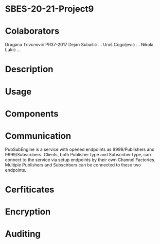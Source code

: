 # SBES-20-21-Project9

# Colaborators
Dragana Trivunović PR37-2017
Dejan Subašić  ...
Uroš Cogoljević ...
Nikola Lukić ...

# Description

# Usage

# Components

# Communication

PubSubEngine is a service with opened endpoints as 9999/Publishers and 9999/Subscribers. Clients, both Publisher type and Subscriber type, can connect
to the service via setup endpoints by their own Channel Factories. Multiple Publishers and Subscirbers can be connected to these two endpoints.

# Cerfiticates

# Encryption

# Auditing
